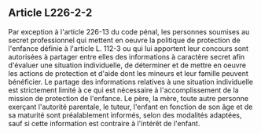 ## Article L226-2-2

Par exception à l'article 226-13 du code pénal, les personnes soumises au secret professionnel qui mettent
en oeuvre la politique de protection de l'enfance définie à l'article L. 112-3 ou qui lui apportent leur
concours sont autorisées à partager entre elles des informations à caractère secret afin d'évaluer une situation
individuelle, de déterminer et de mettre en oeuvre les actions de protection et d'aide dont les mineurs et leur
famille peuvent bénéficier. Le partage des informations relatives à une situation individuelle est strictement
limité à ce qui est nécessaire à l'accomplissement de la mission de protection de l'enfance. Le père, la mère,
toute autre personne exerçant l'autorité parentale, le tuteur, l'enfant en fonction de son âge et de sa maturité
sont préalablement informés, selon des modalités adaptées, sauf si cette information est contraire à l'intérêt
de l'enfant.

